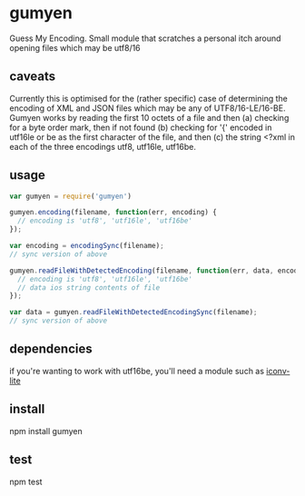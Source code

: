 # gumyen
Guess My Encoding. Small module that scratches a personal itch around opening files which may be utf8/16

## caveats
Currently this is optimised for the (rather specific) case of determining the encoding of XML and JSON files
which may be any of UTF8/16-LE/16-BE. Gumyen works by reading the first 10 octets of a file and then
(a) checking for a byte order mark, then if not found (b) checking for '{' encoded in utf16le or be as the first
character of the file, and then (c) the string <?xml in each of the three encodings utf8, utf16le, utf16be.

## usage

```javascript
var gumyen = require('gumyen')

gumyen.encoding(filename, function(err, encoding) {
  // encoding is 'utf8', 'utf16le', 'utf16be'
});

var encoding = encodingSync(filename);
// sync version of above

gumyen.readFileWithDetectedEncoding(filename, function(err, data, encoding) {
  // encoding is 'utf8', 'utf16le', 'utf16be'
  // data ios string contents of file
});

var data = gumyen.readFileWithDetectedEncodingSync(filename);
// sync version of above
```

## dependencies
if you're wanting to work with utf16be, you'll need a module such as [iconv-lite](https://github.com/ashtuchkin/iconv-lite "iconv-lite")

## install
npm install gumyen

## test
npm test
